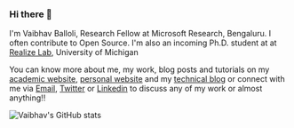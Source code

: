 ### Hi there 👋

I'm Vaibhav Balloli, Research Fellow at Microsoft Research, Bengaluru. I often contribute to Open Source. I'm also an incoming Ph.D. student at at [Realize Lab](https://sites.google.com/view/realize-lab/home?authuser=0), University of Michigan

You can know more about me, my work, blog posts and tutorials on my [academic website](https://profile.vballoli.com), [personal website](https://vballoli.com) and my [technical blog](https://research-recap.vballoli.com) or connect with me via [Email](mailto:balloli.vb@gmail.com), [Twitter](https://twitter.com/v_balloli) or [Linkedin](https://www.linkedin.com/in/vaibhavballoli/) to discuss any of my work or almost anything!!

![Vaibhav's GitHub stats](https://github-readme-stats.vercel.app/api?username=vballoli&count_private=true&show_icons=true)
